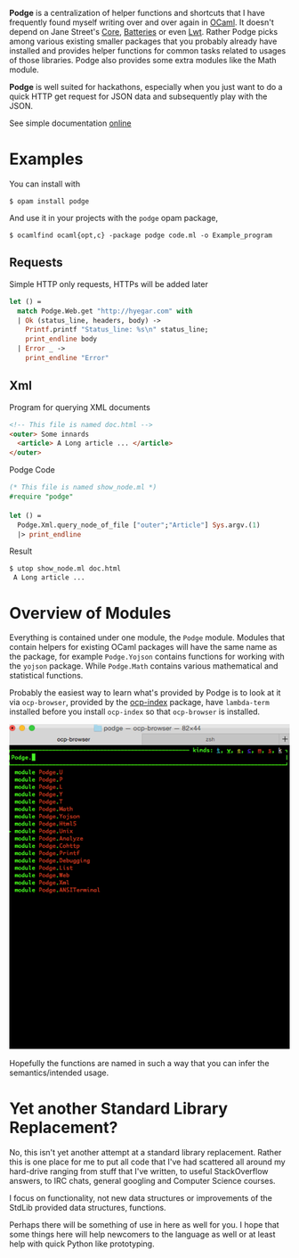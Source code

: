 **Podge** is a centralization of helper functions and shortcuts that I
have frequently found myself writing over and over again in [OCaml](http://www.ocaml.org). It
doesn't depend on Jane Street's [Core](https://github.com/janestreet/core), [Batteries](https://github.com/ocaml-batteries-team/batteries-included) or even [Lwt](http://ocsigen.org/lwt/). Rather
Podge picks among various existing smaller packages that you probably
already have installed and provides helper functions for common tasks
related to usages of those libraries. Podge also provides some extra
modules like the Math module.

**Podge** is well suited for hackathons, especially when you just want
to do a quick HTTP get request for JSON data and subsequently play
with the JSON.

See simple documentation [online](http://hyegar.com/podge/)

# Examples

You can install with 
```shell
$ opam install podge
```
And use it in your projects with the `podge` opam package, 

```shell
$ ocamlfind ocaml{opt,c} -package podge code.ml -o Example_program
```

## Requests

Simple HTTP only requests, HTTPs will be added later

```ocaml
let () =
  match Podge.Web.get "http://hyegar.com" with
  | Ok (status_line, headers, body) ->
    Printf.printf "Status_line: %s\n" status_line;
    print_endline body
  | Error _ ->
    print_endline "Error"
```

## Xml

Program for querying XML documents

```html
<!-- This file is named doc.html -->
<outer> Some innards
  <article> A Long article ... </article>
</outer>
```

Podge Code

```ocaml
(* This file is named show_node.ml *)
#require "podge"

let () = 
  Podge.Xml.query_node_of_file ["outer";"Article"] Sys.argv.(1)
  |> print_endline
```

Result

```shell
$ utop show_node.ml doc.html
 A Long article ...
```

# Overview of Modules

Everything is contained under one module, the `Podge` module. Modules
that contain helpers for existing OCaml packages will have the same
name as the package, for example `Podge.Yojson` contains functions for
working with the `yojson` package. While `Podge.Math` contains various
mathematical and statistical functions.

Probably the easiest way to learn what's provided by Podge is to look
at it via `ocp-browser`, provided by the [ocp-index](https://github.com/OCamlPro/ocp-index) package, have
`lambda-term` installed before you install `ocp-index` so that
`ocp-browser` is installed.

![img](./podge_listing.gif)

Hopefully the functions are named in such a way that you can infer the
semantics/intended usage.

# Yet another Standard Library Replacement?

No, this isn't yet another attempt at a standard library
replacement. Rather this is one place for me to put all code that I've
had scattered all around my hard-drive ranging from stuff that I've
written, to useful StackOverflow answers, to IRC chats, general
googling and Computer Science courses.

I focus on functionality, not new data structures or improvements of the
StdLib provided data structures, functions.

Perhaps there will be something of use in here as well for you. I
hope that some things here will help newcomers to the language as
well or at least help with quick Python like prototyping.
